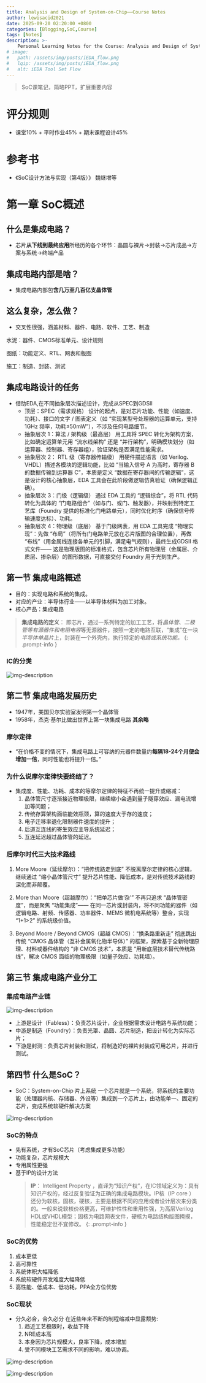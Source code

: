 ```yaml
---
title: Analysis and Design of System-on-Chip——Course Notes
author: lewisacid2021
date: 2025-09-20 02:20:00 +0800
categories: [Blogging,SoC,Course]
tags: [Notes]
description: >-
    Personal Learning Notes for the Course: Analysis and Design of System-on-Chip at BUPT.
# image:
#   path: /assets/img/posts/iEDA_flow.png
#   lqip: /assets/img/posts/iEDA_flow.png
#   alt: iEDA Tool Set Flow
---
```


> SoC课笔记，简略PPT，扩展重要内容

# 评分规则
- 课堂10% + 平时作业45% + 期末课程设计45%

# 参考书
- 《SoC设计方法与实现（第4版）》 魏继增等

# 第一章 SoC概述

## 什么是集成电路？
- 芯片**从下线到最终应用**所经历的各个环节：晶圆与裸片->封装->芯片成品->方案与系统->终端产品

## 集成电路内部是啥？
- 集成电路内部包**含几万至几百亿支晶体管**

## 这么复杂，怎么做？
- 交叉性很强，涵盖材料、器件、电路、软件、工艺、制造

水泥：器件、CMOS标准单元、设计规则

图纸：功能定义、RTL、网表和版图

施工：制造、封装、测试

## 集成电路设计的任务
- 借助EDA,在不同抽象层次描述设计，完成从SPEC到GDSII
    - 顶层：SPEC（需求规格）
设计的起点，是对芯片功能、性能（如速度、功耗）、接口的文字 / 图表定义（如 “实现某型号处理器的运算单元，支持 1GHz 频率，功耗≤50mW”），不涉及任何电路细节。
    - 抽象层次 1：算法 / 架构级（最高层）
用工具将 SPEC 转化为架构方案，比如确定运算单元用 “流水线架构” 还是 “并行架构”，明确模块划分（如运算器、控制器、寄存器组），验证架构是否满足性能需求。
    - 抽象层次 2： RTL 级（寄存器传输级）
用硬件描述语言（如 Verilog、VHDL）描述各模块的逻辑功能，比如 “当输入信号 A 为高时，寄存器 B 的数据传输到运算器 C”，本质是定义 “数据在寄存器间的传输逻辑”，这是设计的核心抽象层，EDA 工具会在此阶段做逻辑仿真验证（确保逻辑正确）。
    - 抽象层次 3：门级（逻辑级）
通过 EDA 工具的 “逻辑综合”，将 RTL 代码转化为具体的 “门电路组合”（如与门、或门、触发器），并映射到特定工艺库（Foundry 提供的标准化门电路单元），同时优化时序（确保信号传输速度达标）、功耗。
    - 抽象层次 4：物理级（底层）
基于门级网表，用 EDA 工具完成 “物理实现”：先做 “布局”（将所有门电路单元放在芯片版图的合理位置），再做 “布线”（用金属线连接各单元的引脚，满足电气规则），最终生成GDSII 格式文件—— 这是物理版图的标准格式，包含芯片所有物理层（金属层、介质层、掺杂层）的图形数据，可直接交付 Foundry 用于光刻生产。

## 第一节 集成电路概述
- 目的：实现电路和系统的集成。
- 对应的产业：半导体行业——以半导体材料为加工对象。
- 核心产品：集成电路

> **集成电路的定义**：
即芯片，通过一系列特定的加工工艺，将*晶体管、二极管等有源器件和电阻电容*等无源器件，按照一定的电路互联，“集成”在一块*半导体单晶片*上，封装在一个外壳内，执行特定的*电路或系统功能。*
{: .prompt-info }

### IC的分类

![img-description](/assets/img/posts/ic_classfy.png)


## 第二节 集成电路发展历史
- 1947年，美国贝尔实验室发明第一个晶体管
- 1958年，杰克·基尔比做出世界上第一块集成电路
**其余略**

### 摩尔定律
- “在价格不变的情况下，集成电路上可容纳的元器件数量约**每隔18-24个月便会增加一倍**，同时性能也将提升一倍。”

### 为什么说摩尔定律快要终结了？
- 集成度、性能、功耗、成本的等摩尔定律的特征不再统一提升或缩减： 
    1. 晶体管尺寸逐渐接近物理极限，继续缩小会遇到量子隧穿效应、漏电流增加等问题；
    2. 传统存算架构面临能效瓶颈，算的速度大于存的速度；
    3. 电子迁移率退化限制器件速度的提升；
    4. 后道互连线的寄生效应主导系统延迟；
    5. 互连延迟超过晶体管的延迟。

### 后摩尔时代三大技术路线

1. More Moore（延续摩尔）：“把传统路走到底”
不脱离摩尔定律的核心逻辑，继续通过 “缩小晶体管尺寸” 提升芯片性能、降低成本，是对传统技术路线的深化而非颠覆。

2. More than Moore（超越摩尔）：“把单芯片做‘杂’”
不再只追求 “晶体管密度”，而是聚焦 “功能集成”—— 在同一芯片或封装内，将不同功能的器件（如逻辑电路、射频、传感器、功率器件、MEMS 微机电系统等）整合，实现 “1+1>2” 的系统级价值。

3. Beyond Moore / Beyond CMOS（超越 CMOS）：“换条路重新走”
彻底跳出传统 “CMOS 晶体管（互补金属氧化物半导体）” 的框架，探索基于全新物理原理、材料或器件结构的 “非 CMOS 技术”，本质是 “用新底层技术替代传统路线”，解决 CMOS 面临的物理极限（如量子效应、功耗墙）。


## 第三节 集成电路产业分工

### 集成电路产业链

![img-description](/assets/img/posts/ic_chain.png)

- 上游是设计（Fabless）：负责芯片设计，企业根据需求设计电路与系统功能；
- 中游是制造（Foundry）：负责光罩、晶圆、芯片制造，把设计转化为实际芯片；
- 下游是封测：负责芯片封装和测试，将制造好的裸片封装成可用芯片，并进行测试。

## 第四节 什么是SoC？
- SoC：System-on-Chip 片上系统
一个芯片就是一个系统，将系统的主要功能（处理器内核、存储器、外设等）集成到一个芯片上，由功能单一、固定的芯片，变成系统软硬件解决方案

![img-description](/assets/img/posts/ic_SoC.png)

### SoC的特点
- 先有系统，才有SoC芯片（考虑集成更多功能）
- 功能复杂，芯片规模大
- 专用属性更强
- 基于IP的设计方法
    > **IP**：
    Intelligent Property ，直译为“知识产权”，在IC领域定义为：具有知识产权的，经过反复验证为正确的集成电路模块。IP核（IP core ）还分为软核，固核，硬核，主要是根据不同的应用或者设计层次来分类的。一般来说软核价格更高，可维护性性和重用性强，为高层Verilog HDL或VHDL模型；固核为电路网表文件，硬核为电路结构版图掩摸，性能稳定但不宜修改。
    {: .prompt-info }


### SoC的优势

1. 成本更低
2. 高可靠性
3. 系统体积大幅降低
4. 系统软硬件开发难度大幅降低
5. 高性能、低成本、低功耗，PPA全方位优势


### SoC现状
- 分久必合，合久必分
在近些年来不断的制程缩减中显露颓势:
    1. 趋近工艺极限时，收益下降
    2. NRE成本高
    3. 本身因为芯片规模大，良率下降，成本增加
    4. 受不同模块工艺需求不同的影响，难以协调。

![img-description](/assets/img/posts/ic_cost.png)

![img-description](/assets/img/posts/ic_yield.png)